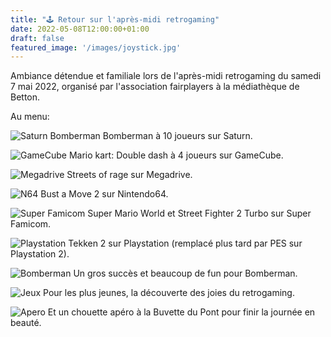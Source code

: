```yaml
---
title: "🕹️ Retour sur l'après-midi retrogaming"
date: 2022-05-08T12:00:00+01:00
draft: false
featured_image: '/images/joystick.jpg'
---
```


Ambiance détendue et familiale lors de l'après-midi retrogaming du samedi 7 mai 2022, organisé par l'association fairplayers à la médiathèque de Betton.

Au menu:

![Saturn Bomberman](/images/retrogaming/bomberman-1.jpg)
Bomberman à 10 joueurs sur Saturn.

![GameCube](/images/retrogaming/gamecube.jpg)
Mario kart: Double dash à 4 joueurs sur GameCube.

![Megadrive](/images/retrogaming/megadrive.jpg)
Streets of rage sur Megadrive.

![N64](/images/retrogaming/n64.jpg)
Bust a Move 2 sur Nintendo64.

![Super Famicom](/images/retrogaming/snes.jpg)
Super Mario World et Street Fighter 2 Turbo sur Super Famicom.

![Playstation](/images/retrogaming/playstation.jpg)
Tekken 2 sur Playstation (remplacé plus tard par PES sur Playstation 2).

![Bomberman](/images/retrogaming/bomberman-2.jpg)
Un gros succès et beaucoup de fun pour Bomberman.

![Jeux](/images/retrogaming/jeux.jpg)
Pour les plus jeunes, la découverte des joies du retrogaming.

![Apero](/images/retrogaming/apero.jpg)
Et un chouette apéro à la Buvette du Pont pour finir la journée en beauté.